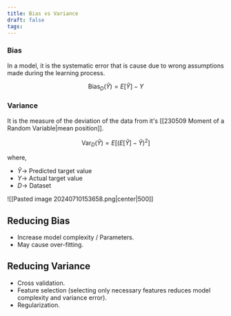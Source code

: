 ```yaml
---
title: Bias vs Variance
draft: false
tags:
---
```

  
### Bias
In a model, it is the systematic error that is cause due to wrong assumptions made during the learning process. 

$$
\text{Bias}_D(\hat Y)= E[\hat Y]- Y
$$


### Variance
It is the measure of the deviation of the data from it's [[230509 Moment of a Random Variable|mean position]]. 

$$
\text{Var}_D(\hat Y) = E[(E[\hat Y]- \hat Y )^2]
$$

where, 
- $\hat Y\rightarrow$ Predicted target value 
- $Y\rightarrow$ Actual target value
- $D\rightarrow$ Dataset

![[Pasted image 20240710153658.png|center|500]]


## Reducing Bias 
- Increase model complexity / Parameters. 
- May cause over-fitting. 
## Reducing Variance 
- Cross validation. 
- Feature selection (selecting only necessary features reduces model complexity and variance error). 
- Regularization. 


